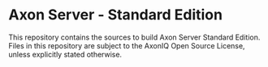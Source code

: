 # Axon Server - Standard Edition

This repository contains the sources to build Axon Server Standard Edition. 
Files in this repository are subject to the AxonIQ Open Source License, unless explicitly stated otherwise.

